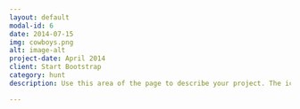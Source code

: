 ```yaml
---
layout: default
modal-id: 6
date: 2014-07-15
img: cowboys.png
alt: image-alt
project-date: April 2014
client: Start Bootstrap
category: hunt
description: Use this area of the page to describe your project. The icon above is part of a free icon set by <a href="https://sellfy.com/p/8Q9P/jV3VZ/">Flat Icons</a>. On their website, you can download their free set with 16 icons, or you can purchase the entire set with 146 icons for only $12!

---
```

